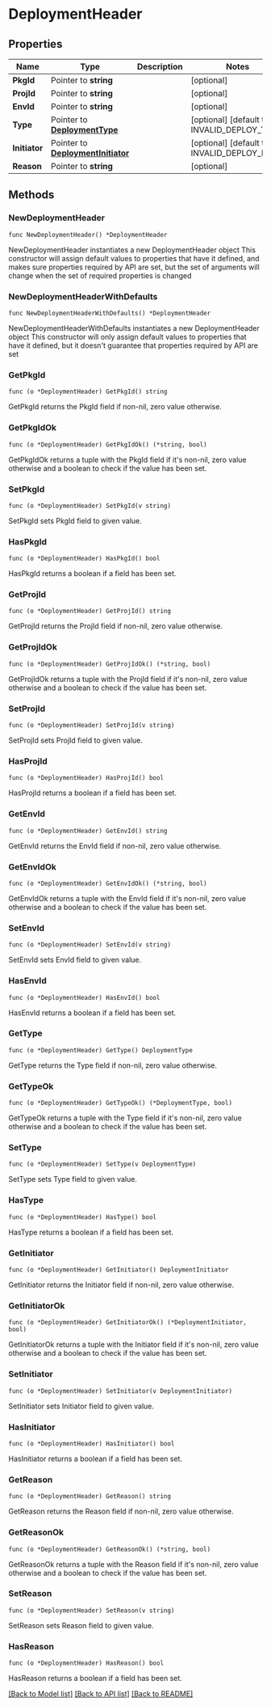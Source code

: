 # DeploymentHeader

## Properties

Name | Type | Description | Notes
------------ | ------------- | ------------- | -------------
**PkgId** | Pointer to **string** |  | [optional] 
**ProjId** | Pointer to **string** |  | [optional] 
**EnvId** | Pointer to **string** |  | [optional] 
**Type** | Pointer to [**DeploymentType**](DeploymentType.md) |  | [optional] [default to INVALID_DEPLOY_TYPE]
**Initiator** | Pointer to [**DeploymentInitiator**](DeploymentInitiator.md) |  | [optional] [default to INVALID_DEPLOY_INIT]
**Reason** | Pointer to **string** |  | [optional] 

## Methods

### NewDeploymentHeader

`func NewDeploymentHeader() *DeploymentHeader`

NewDeploymentHeader instantiates a new DeploymentHeader object
This constructor will assign default values to properties that have it defined,
and makes sure properties required by API are set, but the set of arguments
will change when the set of required properties is changed

### NewDeploymentHeaderWithDefaults

`func NewDeploymentHeaderWithDefaults() *DeploymentHeader`

NewDeploymentHeaderWithDefaults instantiates a new DeploymentHeader object
This constructor will only assign default values to properties that have it defined,
but it doesn't guarantee that properties required by API are set

### GetPkgId

`func (o *DeploymentHeader) GetPkgId() string`

GetPkgId returns the PkgId field if non-nil, zero value otherwise.

### GetPkgIdOk

`func (o *DeploymentHeader) GetPkgIdOk() (*string, bool)`

GetPkgIdOk returns a tuple with the PkgId field if it's non-nil, zero value otherwise
and a boolean to check if the value has been set.

### SetPkgId

`func (o *DeploymentHeader) SetPkgId(v string)`

SetPkgId sets PkgId field to given value.

### HasPkgId

`func (o *DeploymentHeader) HasPkgId() bool`

HasPkgId returns a boolean if a field has been set.

### GetProjId

`func (o *DeploymentHeader) GetProjId() string`

GetProjId returns the ProjId field if non-nil, zero value otherwise.

### GetProjIdOk

`func (o *DeploymentHeader) GetProjIdOk() (*string, bool)`

GetProjIdOk returns a tuple with the ProjId field if it's non-nil, zero value otherwise
and a boolean to check if the value has been set.

### SetProjId

`func (o *DeploymentHeader) SetProjId(v string)`

SetProjId sets ProjId field to given value.

### HasProjId

`func (o *DeploymentHeader) HasProjId() bool`

HasProjId returns a boolean if a field has been set.

### GetEnvId

`func (o *DeploymentHeader) GetEnvId() string`

GetEnvId returns the EnvId field if non-nil, zero value otherwise.

### GetEnvIdOk

`func (o *DeploymentHeader) GetEnvIdOk() (*string, bool)`

GetEnvIdOk returns a tuple with the EnvId field if it's non-nil, zero value otherwise
and a boolean to check if the value has been set.

### SetEnvId

`func (o *DeploymentHeader) SetEnvId(v string)`

SetEnvId sets EnvId field to given value.

### HasEnvId

`func (o *DeploymentHeader) HasEnvId() bool`

HasEnvId returns a boolean if a field has been set.

### GetType

`func (o *DeploymentHeader) GetType() DeploymentType`

GetType returns the Type field if non-nil, zero value otherwise.

### GetTypeOk

`func (o *DeploymentHeader) GetTypeOk() (*DeploymentType, bool)`

GetTypeOk returns a tuple with the Type field if it's non-nil, zero value otherwise
and a boolean to check if the value has been set.

### SetType

`func (o *DeploymentHeader) SetType(v DeploymentType)`

SetType sets Type field to given value.

### HasType

`func (o *DeploymentHeader) HasType() bool`

HasType returns a boolean if a field has been set.

### GetInitiator

`func (o *DeploymentHeader) GetInitiator() DeploymentInitiator`

GetInitiator returns the Initiator field if non-nil, zero value otherwise.

### GetInitiatorOk

`func (o *DeploymentHeader) GetInitiatorOk() (*DeploymentInitiator, bool)`

GetInitiatorOk returns a tuple with the Initiator field if it's non-nil, zero value otherwise
and a boolean to check if the value has been set.

### SetInitiator

`func (o *DeploymentHeader) SetInitiator(v DeploymentInitiator)`

SetInitiator sets Initiator field to given value.

### HasInitiator

`func (o *DeploymentHeader) HasInitiator() bool`

HasInitiator returns a boolean if a field has been set.

### GetReason

`func (o *DeploymentHeader) GetReason() string`

GetReason returns the Reason field if non-nil, zero value otherwise.

### GetReasonOk

`func (o *DeploymentHeader) GetReasonOk() (*string, bool)`

GetReasonOk returns a tuple with the Reason field if it's non-nil, zero value otherwise
and a boolean to check if the value has been set.

### SetReason

`func (o *DeploymentHeader) SetReason(v string)`

SetReason sets Reason field to given value.

### HasReason

`func (o *DeploymentHeader) HasReason() bool`

HasReason returns a boolean if a field has been set.


[[Back to Model list]](../README.md#documentation-for-models) [[Back to API list]](../README.md#documentation-for-api-endpoints) [[Back to README]](../README.md)


